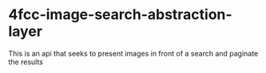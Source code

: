 # 4fcc-image-search-abstraction-layer
This is an api that seeks to present images in front of a search and paginate the results

